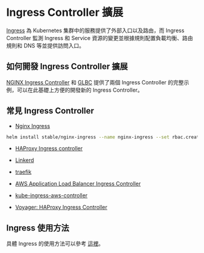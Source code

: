 # Ingress Controller 擴展

[Ingress](../concepts/ingress.md) 為 Kubernetes 集群中的服務提供了外部入口以及路由，而 Ingress Controller 監測 Ingress 和 Service 資源的變更並根據規則配置負載均衡、路由規則和 DNS 等並提供訪問入口。

## 如何開發 Ingress Controller 擴展

[NGINX Ingress Controller](https://github.com/kubernetes/ingress-nginx) 和 [GLBC](https://github.com/kubernetes/ingress-gce) 提供了兩個 Ingress Controller 的完整示例，可以在此基礎上方便的開發新的 Ingress Controller。

## 常見 Ingress Controller

* [Nginx Ingress](https://github.com/kubernetes/ingress-nginx)

```sh
helm install stable/nginx-ingress --name nginx-ingress --set rbac.create=true
```

* [HAProxy Ingress controller](https://github.com/jcmoraisjr/haproxy-ingress)

* [Linkerd](https://linkerd.io/config/0.9.1/linkerd/index.html#ingress-identifier)

* [traefik](https://docs.traefik.io/configuration/backends/kubernetes/)

* [AWS Application Load Balancer Ingress Controller](https://github.com/coreos/alb-ingress-controller)

* [kube-ingress-aws-controller](https://github.com/zalando-incubator/kube-ingress-aws-controller)

* [Voyager: HAProxy Ingress Controller](https://github.com/appscode/voyager)

## Ingress 使用方法

具體 Ingress 的使用方法可以參考 [這裡](../concepts/ingress.md)。

